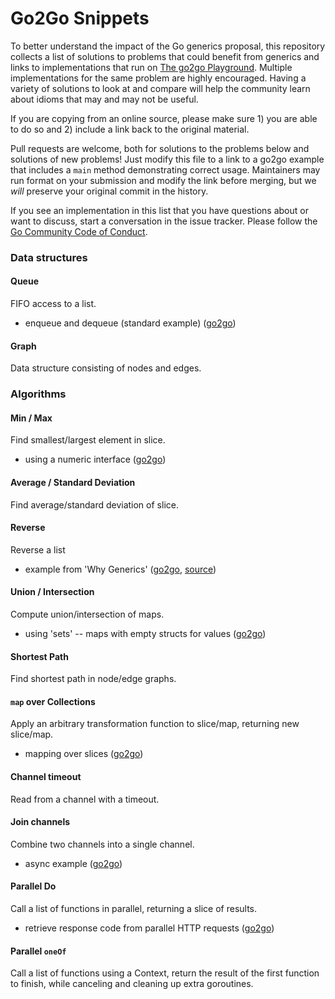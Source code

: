 # Go2Go Snippets

To better understand the impact of the Go generics proposal, this repository collects a list of solutions to problems that could benefit from generics and links to implementations that run on [The go2go Playground](https://go2goplay.golang.org). Multiple implementations for the same problem are highly encouraged. Having a variety of solutions to look at and compare will help the community learn about idioms that may and may not be useful.

If you are copying from an online source, please make sure 1) you are able to do so and 2) include a link back to the original material.

Pull requests are welcome, both for solutions to the problems below and solutions of new problems! Just modify this file to a link to a go2go example that includes a `main` method demonstrating correct usage. Maintainers may run format on your submission and modify the link before merging, but we *will* preserve your original commit in the history.

If you see an implementation in this list that you have questions about or want to discuss, start a conversation in the issue tracker. Please follow the [Go Community Code of Conduct](https://golang.org/conduct).

### Data structures

#### Queue
FIFO access to a list.

* enqueue and dequeue (standard example) ([go2go](https://go2goplay.golang.org/p/WU9wGGNraGB))

#### Graph
Data structure consisting of nodes and edges.

### Algorithms

#### Min / Max
Find smallest/largest element in slice.

* using a numeric interface ([go2go](https://go2goplay.golang.org/p/-SpQWxkaubc))

#### Average / Standard Deviation
Find average/standard deviation of slice.

#### Reverse
Reverse a list

* example from 'Why Generics' ([go2go](https://go2goplay.golang.org/p/birTLemLU3l), [source](https://blog.golang.org/why-generics))

#### Union / Intersection
Compute union/intersection of maps.

* using 'sets' -- maps with empty structs for values ([go2go](https://go2goplay.golang.org/p/8D4zmkrUkkK))

#### Shortest Path
Find shortest path in node/edge graphs.

#### `map` over Collections
Apply an arbitrary transformation function to slice/map, returning new slice/map.

* mapping over slices ([go2go](https://go2goplay.golang.org/p/5fxKKfXYCMK))

#### Channel timeout
Read from a channel with a timeout.

#### Join channels
Combine two channels into a single channel.

* async example ([go2go](https://go2goplay.golang.org/p/BdAT9Htwr0_K))

#### Parallel Do
Call a list of functions in parallel, returning a slice of results.
  
* retrieve response code from parallel HTTP requests ([go2go](https://go2goplay.golang.org/p/C4FrFPVG6g6))

#### Parallel `oneOf` 
Call a list of functions using a Context, return the result of the first function to finish, while canceling and cleaning up extra goroutines.
